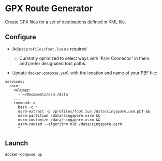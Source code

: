 # GPX Route Generator

Create GPX files for a set of destinations defined in KML file.

## Configure

- Adjust `profiles/foot.lua` as required
  - Currently optimized to select ways with 'Park Connector' in them and prefer designated foot paths.

- Update `docker-compose.yaml` with the location and name of your PBF file:

```
services:
  osrm:
    volumes:
      - ~/Documents/osm:/data
    ...
    command: >
      bash -c "
      osrm-extract -p /profiles/foot.lua /data/singapore.osm.pbf && 
      osrm-partition /data/singapore.osrm && 
      osrm-customize /data/singapore.osrm && 
      osrm-routed --algorithm mld /data/singapore.osrm
      "
```

## Launch

```
docker-compose up
```
